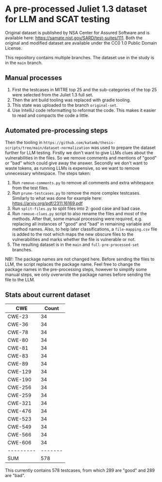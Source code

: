 # A pre-processed Juliet 1.3 dataset for LLM and SCAT testing
Original dataset is published by NSA Center for Assured Software and is available here: https://samate.nist.gov/SARD/test-suites/111.
Both the original and modified dataset are available under the CC0 1.0 Public Domain License.

This repository contains multiple branches. The dataset use in the study is in the `main` branch. 

## Manual processes
1. First the testcases in MITRE top 25 and the sub-categories of the top 25 were selected from the Juliet 1.3 full set.
2. Then the ant build tooling was replaced with gradle tooling.
3. This state was uploaded to the branch `original-set`.
4. Use IntelliJ code reformatting to reformat the code. This makes it easier to read and compacts the code a little.

## Automated pre-processing steps
Then the tooling in `https://github.com/katamb/thesis-scripts/tree/main/dataset-normalization` was used to prepare the
dataset further for LLM testing. Firstly we don't want to give LLMs clues about the vulnerabilities in the files.
So we remove comments and mentions of "good" or "bad" which could give away the answer. Secondly we don't want to waste
tokens, as running LLMs is expensive, so we want to remove unnecessary whitespace. The steps taken:
1. Run `remove-comments.py` to remove all comments and extra whitespace from the test files.
2. Run `prune-testcases.py` to remove the more complex testcases. Similarly to what was done for example here: https://arxiv.org/pdf/2311.16169.pdf
3. Run `split-files.py` to split files into 2: good case and bad case.
4. Run `remove-clues.py` script to also rename the files and most of the methods.
   After that, some manual processing were required, e.g.
   replacing all instances of "good" and "bad" in remaining variable and method names.
   Also, to help later classifications, a `file-mapping.csv` file is added to the root which maps the new obscure files
   to the vulnerabilities and marks whether the file is vulnerable or not.
5. The resulting dataset is in the `main` and `full-pre-processed-set` branches.

NB!: The package names are not changed here. Before sending the files to LLM, the script replaces the package name. 
Feel free to change the package names in the pre-processing steps, however to simplify some manual steps, 
we only overwrote the package names before sending the file to the LLM.

## Stats about current dataset
| CWE       | Count   |
|-----------|---------|
| CWE-23    | 34      |
| CWE-36    | 34      |
| CWE-78    | 34      |
| CWE-80    | 34      |
| CWE-81    | 34      |
| CWE-83    | 34      |
| CWE-89    | 34      |
| CWE-129   | 34      |
| CWE-190   | 34      |
| CWE-256   | 34      |
| CWE-259   | 34      |
| CWE-321   | 34      |
| CWE-476   | 34      |
| CWE-523   | 34      |
| CWE-549   | 34      |
| CWE-566   | 34      |
| CWE-606   | 34      |
| --------- | ------- |
| SUM       | 578     |

This currently contains 578 testcases, from which 289 are "good" and 289 are "bad". 
